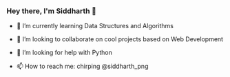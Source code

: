 ### Hey there, I'm Siddharth 👋

- 🌱 I’m currently learning Data Structures and Algorithms

- 👯 I’m looking to collaborate on cool projects based on Web Development

- 🤔 I’m looking for help with Python

- 📫 How to reach me: chirping @siddharth_png


